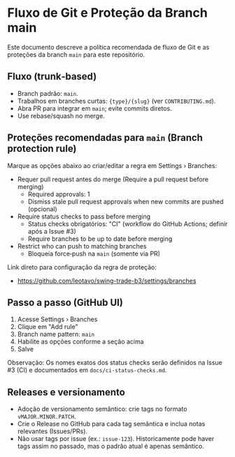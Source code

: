 # Fluxo de Git e Proteção da Branch main

Este documento descreve a política recomendada de fluxo de Git e as proteções da branch `main` para este repositório.

## Fluxo (trunk‑based)

- Branch padrão: `main`.
- Trabalhos em branches curtas: `{type}/{slug}` (ver `CONTRIBUTING.md`).
- Abra PR para integrar em `main`; evite commits diretos.
- Use rebase/squash no merge.

## Proteções recomendadas para `main` (Branch protection rule)

Marque as opções abaixo ao criar/editar a regra em Settings › Branches:

- Requer pull request antes do merge (Require a pull request before merging)
  - Required approvals: 1
  - Dismiss stale pull request approvals when new commits are pushed (opcional)
- Require status checks to pass before merging
  - Status checks obrigatórios: "CI" (workflow do GitHub Actions; definir após a Issue #3)
  - Require branches to be up to date before merging
- Restrict who can push to matching branches
  - Bloqueia force‑push na `main` (somente via PR)

Link direto para configuração da regra de proteção:

- https://github.com/leotavo/swing-trade-b3/settings/branches

## Passo a passo (GitHub UI)

1) Acesse Settings › Branches
2) Clique em "Add rule"
3) Branch name pattern: `main`
4) Habilite as opções conforme a seção acima
5) Salve

Observação: Os nomes exatos dos status checks serão definidos na Issue #3 (CI) e documentados em `docs/ci-status-checks.md`.

## Releases e versionamento

- Adoção de versionamento semântico: crie tags no formato `vMAJOR.MINOR.PATCH`.
- Crie o Release no GitHub para cada tag semântica e inclua notas relevantes (Issues/PRs).
- Não usar tags por issue (ex.: `issue-123`). Historicamente pode haver tags assim no passado, mas o padrão atual é apenas semântico.
